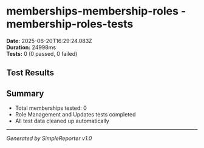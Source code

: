 # memberships-membership-roles - membership-roles-tests

**Date:** 2025-06-20T16:29:24.083Z  
**Duration:** 24998ms  
**Tests:** 0 (0 passed, 0 failed)

## Test Results



## Summary

- Total memberships tested: 0
- Role Management and Updates tests completed
- All test data cleaned up automatically

---
*Generated by SimpleReporter v1.0*
